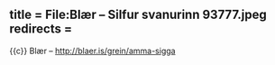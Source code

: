 title = File:Blær – Silfur svanurinn 93777.jpeg
redirects =
---

{{c}} Blær – http://blaer.is/grein/amma-sigga